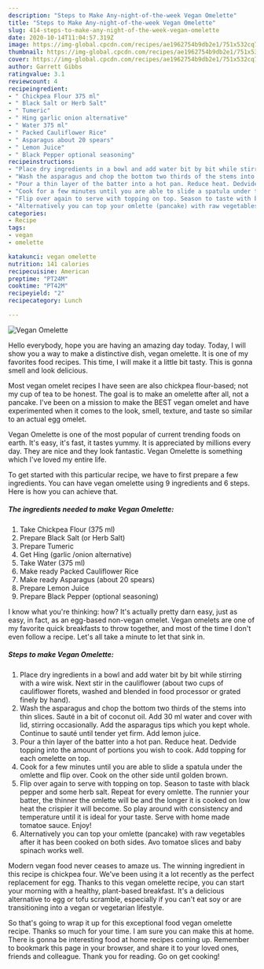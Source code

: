 ```yaml
---
description: "Steps to Make Any-night-of-the-week Vegan Omelette"
title: "Steps to Make Any-night-of-the-week Vegan Omelette"
slug: 414-steps-to-make-any-night-of-the-week-vegan-omelette
date: 2020-10-14T11:04:57.319Z
image: https://img-global.cpcdn.com/recipes/ae1962754b9db2e1/751x532cq70/vegan-omelette-recipe-main-photo.jpg
thumbnail: https://img-global.cpcdn.com/recipes/ae1962754b9db2e1/751x532cq70/vegan-omelette-recipe-main-photo.jpg
cover: https://img-global.cpcdn.com/recipes/ae1962754b9db2e1/751x532cq70/vegan-omelette-recipe-main-photo.jpg
author: Garrett Gibbs
ratingvalue: 3.1
reviewcount: 4
recipeingredient:
- " Chickpea Flour 375 ml"
- " Black Salt or Herb Salt"
- " Tumeric"
- " Hing garlic onion alternative"
- " Water 375 ml"
- " Packed Cauliflower Rice"
- " Asparagus about 20 spears"
- " Lemon Juice"
- " Black Pepper optional seasoning"
recipeinstructions:
- "Place dry ingredients in a bowl and add water bit by bit while stirring with a wire wisk. Next stir in the cauliflower (about two cups of cauliflower florets, washed and blended in food processor or grated finely by hand)."
- "Wash the asparagus and chop the bottom two thirds of the stems into thin slices. Sauté in a bit of coconut oil. Add 30 ml water and cover with lid, stirring occasionally. Add the asparagus tips which you kept whole. Continue to sauté until tender yet firm. Add lemon juice."
- "Pour a thin layer of the batter into a hot pan. Reduce heat. Dedvide topping into the amount of portions you wish to cook. Add topping for each omelette on top."
- "Cook for a few minutes until you are able to slide a spatula under the omlette and flip over. Cook on the other side until golden brown."
- "Flip over again to serve with topping on top. Season to taste with black pepper and some herb salt. Repeat for every omlette. The runnier your batter, the thinner the omlette will be and the longer it is cooked on low heat the crispier it will become. So play around with consistency and temperature until it is ideal for your taste. Serve with home made tomatoe sauce. Enjoy!"
- "Alternatively you can top your omlette (pancake) with raw vegetables after it has been cooked on both sides. Avo tomatoe slices and baby spinach works well."
categories:
- Recipe
tags:
- vegan
- omelette

katakunci: vegan omelette 
nutrition: 141 calories
recipecuisine: American
preptime: "PT24M"
cooktime: "PT42M"
recipeyield: "2"
recipecategory: Lunch

---
```



![Vegan Omelette](https://img-global.cpcdn.com/recipes/ae1962754b9db2e1/751x532cq70/vegan-omelette-recipe-main-photo.jpg)

Hello everybody, hope you are having an amazing day today. Today, I will show you a way to make a distinctive dish, vegan omelette. It is one of my favorites food recipes. This time, I will make it a little bit tasty. This is gonna smell and look delicious.

Most vegan omelet recipes I have seen are also chickpea flour-based; not my cup of tea to be honest. The goal is to make an omelette after all, not a pancake. I&#39;ve been on a mission to make the BEST vegan omelet and have experimented when it comes to the look, smell, texture, and taste so similar to an actual egg omelet.

Vegan Omelette is one of the most popular of current trending foods on earth. It's easy, it's fast, it tastes yummy. It is appreciated by millions every day. They are nice and they look fantastic. Vegan Omelette is something which I've loved my entire life.


To get started with this particular recipe, we have to first prepare a few ingredients. You can have vegan omelette using 9 ingredients and 6 steps. Here is how you can achieve that.

<!--inarticleads1-->

##### The ingredients needed to make Vegan Omelette:

1. Take  Chickpea Flour (375 ml)
1. Prepare  Black Salt (or Herb Salt)
1. Prepare  Tumeric
1. Get  Hing (garlic /onion alternative)
1. Take  Water (375 ml)
1. Make ready  Packed Cauliflower Rice
1. Make ready  Asparagus (about 20 spears)
1. Prepare  Lemon Juice
1. Prepare  Black Pepper (optional seasoning)


I know what you&#39;re thinking: how? It&#39;s actually pretty darn easy, just as easy, in fact, as an egg-based non-vegan omelet. Vegan omelets are one of my favorite quick breakfasts to throw together, and most of the time I don&#39;t even follow a recipe. Let&#39;s all take a minute to let that sink in. 

<!--inarticleads2-->

##### Steps to make Vegan Omelette:

1. Place dry ingredients in a bowl and add water bit by bit while stirring with a wire wisk. Next stir in the cauliflower (about two cups of cauliflower florets, washed and blended in food processor or grated finely by hand).
1. Wash the asparagus and chop the bottom two thirds of the stems into thin slices. Sauté in a bit of coconut oil. Add 30 ml water and cover with lid, stirring occasionally. Add the asparagus tips which you kept whole. Continue to sauté until tender yet firm. Add lemon juice.
1. Pour a thin layer of the batter into a hot pan. Reduce heat. Dedvide topping into the amount of portions you wish to cook. Add topping for each omelette on top.
1. Cook for a few minutes until you are able to slide a spatula under the omlette and flip over. Cook on the other side until golden brown.
1. Flip over again to serve with topping on top. Season to taste with black pepper and some herb salt. Repeat for every omlette. The runnier your batter, the thinner the omlette will be and the longer it is cooked on low heat the crispier it will become. So play around with consistency and temperature until it is ideal for your taste. Serve with home made tomatoe sauce. Enjoy!
1. Alternatively you can top your omlette (pancake) with raw vegetables after it has been cooked on both sides. Avo tomatoe slices and baby spinach works well.


Modern vegan food never ceases to amaze us. The winning ingredient in this recipe is chickpea four. We&#39;ve been using it a lot recently as the perfect replacement for egg. Thanks to this vegan omelette recipe, you can start your morning with a healthy, plant-based breakfast. It&#39;s a delicious alternative to egg or tofu scramble, especially if you can&#39;t eat soy or are transitioning into a vegan or vegetarian lifestyle. 

So that's going to wrap it up for this exceptional food vegan omelette recipe. Thanks so much for your time. I am sure you can make this at home. There is gonna be interesting food at home recipes coming up. Remember to bookmark this page in your browser, and share it to your loved ones, friends and colleague. Thank you for reading. Go on get cooking!
